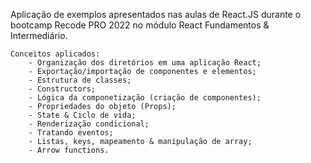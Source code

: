 Aplicação de exemplos apresentados nas aulas de React.JS durante o bootcamp Recode PRO 2022 no módulo React Fundamentos & Intermediário.
    
    Conceitos aplicados:
        - Organização dos diretórios em uma aplicação React;
        - Exportação/importação de componentes e elementos;
        - Estrutura de classes;
        - Constructors;
        - Lógica da componetização (criação de componentes);
        - Propriedades do objeto (Props);
        - State & Ciclo de vida;
        - Renderização condicional;
        - Tratando eventos;
        - Listas, keys, mapeamento & manipulação de array;
        - Arrow functions.
